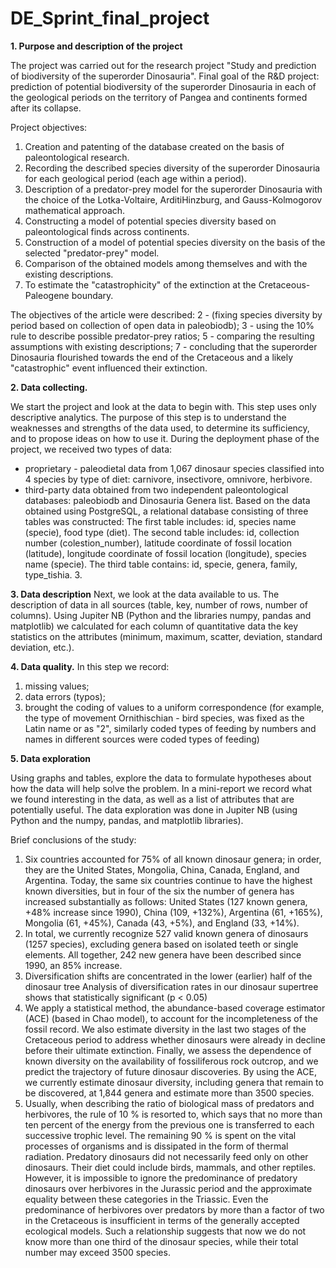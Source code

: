 # DE_Sprint_final_project

**1.	Purpose and description of the project**

The project was carried out for the research project "Study and prediction of biodiversity of the superorder Dinosauria".
Final goal of the R&D project: prediction of potential biodiversity of the superorder Dinosauria in each of the geological periods on the territory of Pangea and continents formed after its collapse.

Project objectives:
1.	Creation and patenting of the database created on the basis of paleontological research.
2.	Recording the described species diversity of the superorder Dinosauria for each geological period (each age within a period).
3. Description of a predator-prey model for the superorder Dinosauria with the choice of the Lotka-Voltaire, ArditiHinzburg, and Gauss-Kolmogorov mathematical approach.
4.	Constructing a model of potential species diversity based on paleontological finds across continents.
5.	Construction of a model of potential species diversity on the basis of the selected "predator-prey" model.
6.	Comparison of the obtained models among themselves and with the existing descriptions.
7.	To estimate the "catastrophicity" of the extinction at the Cretaceous-Paleogene boundary.

The objectives of the article were described:
2 - (fixing species diversity by period based on collection of open data in paleobiodb);
3 - using the 10% rule to describe possible predator-prey ratios;
5 - comparing the resulting assumptions with existing descriptions;
7 - concluding that the superorder Dinosauria flourished towards the end of the Cretaceous and a likely "catastrophic" event influenced their extinction.

**2.	Data collecting.**

We start the project and look at the data to begin with. This step uses only descriptive analytics. The purpose of this step is to understand the weaknesses and strengths of the data used, to determine its sufficiency, and to propose ideas on how to use it. 
During the deployment phase of the project, we received two types of data:
- proprietary - paleodietal data from 1,067 dinosaur species classified into 4 species by type of diet: carnivore, insectivore, omnivore, herbivore. 
- third-party data obtained from two independent paleontological databases: paleobiodb and Dinosauria Genera list.
Based on the data obtained using PostgreSQL, a relational database consisting of three tables was constructed:
The first table includes: id, species name (specie), food type (diet).
The second table includes: id, collection number (colestion_number), latitude coordinate of fossil location (latitude), longitude coordinate of fossil location (longitude), species name (specie).
The third table contains: id, specie, genera, family, type_tishia. 3.

**3. Data description**
Next, we look at the data available to us.
The description of data in all sources (table, key, number of rows, number of columns).
Using Jupiter NB (Python and the libraries numpy, pandas and matplotlib) we calculated for each column of quantitative data the key statistics on the attributes (minimum, maximum, scatter, deviation, standard deviation, etc.).

**4. Data quality.**
In this step we record:
1) missing values;
2) data errors (typos);
3) brought the coding of values to a uniform correspondence (for example, the type of movement Ornithischian - bird species, was fixed as the Latin name or as "2", similarly coded types of feeding by numbers and names in different sources were coded types of feeding)

**5. Data exploration**

Using graphs and tables, explore the data to formulate hypotheses about how the data will help solve the problem.
In a mini-report we record what we found interesting in the data, as well as a list of attributes that are potentially useful.
The data exploration was done in Jupiter NB (using Python and the numpy, pandas, and matplotlib libraries).

Brief conclusions of the study:

1)	Six countries accounted for 75% of all known dinosaur genera; in order, they are the United States, Mongolia, China, Canada, England, and Argentina. Today, the same six countries continue to have the highest known diversities, but in four of the six the number of genera has increased substantially as follows: United States (127 known genera, +48% increase since 1990), China (109, +132%), Argentina (61, +165%), Mongolia (61, +45%), Canada (43, +5%), and England (33, +14%).
2)	In total, we currently recognize 527 valid known genera of dinosaurs (1257 species), excluding genera based on isolated teeth or single elements. All together, 242 new genera have been described since 1990, an 85% increase. 
3)	Diversification shifts are concentrated in the lower (earlier) half of the dinosaur tree Analysis of diversification rates in our dinosaur supertree shows that statistically significant (p < 0.05)
4)	We apply a statistical method, the abundance-based coverage estimator (ACE) (based in Chao model), to account for the incompleteness of the fossil record. We also estimate diversity in the last two stages of the Cretaceous period to address whether dinosaurs were already in decline before their ultimate extinction. Finally, we assess the dependence of known diversity on the availability of fossiliferous rock outcrop, and we predict the trajectory of future dinosaur discoveries. By using the ACE, we currently estimate dinosaur diversity, including genera that remain to be discovered, at 1,844 genera and estimate more than 3500 species.
5)	Usually, when describing the ratio of biological mass of predators and herbivores, the rule of 10 % is resorted to, which says that no more than ten percent of the energy from the previous one is transferred to each successive trophic level. The remaining 90 % is spent on the vital processes of organisms and is dissipated in the form of thermal radiation. Predatory dinosaurs did not necessarily feed only on other dinosaurs. Their diet could include birds, mammals, and other reptiles. However, it is impossible to ignore the predominance of predatory dinosaurs over herbivores in the Jurassic period and the approximate equality between these categories in the Triassic. Even the predominance of herbivores over predators by more than a factor of two in the Cretaceous is insufficient in terms of the generally accepted ecological models. Such a relationship suggests that now we do not know more than one third of the dinosaur species, while their total number may exceed 3500 species.




 



